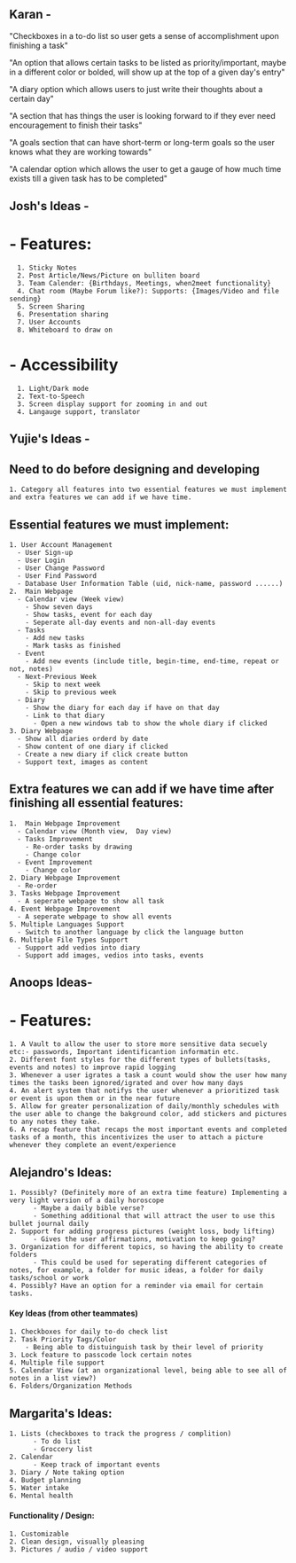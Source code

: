 ## Karan -
  "Checkboxes in a to-do list so user gets a sense of accomplishment upon finishing a task"
  
  "An option that allows certain tasks to be listed as priority/important, maybe in a different color or bolded, will show up at the top of a given day's entry"
  
  "A diary option which allows users to just write their thoughts about a certain day"
  
  "A section that has things the user is looking forward to if they ever need encouragement to finish their tasks"
  
  "A goals section that can have short-term or long-term goals so the user knows what they are working towards"
  
  "A calendar option which allows the user to get a gauge of how much time exists till a given task has to be completed"

## Josh's Ideas -
   # - Features:
      1. Sticky Notes
      2. Post Article/News/Picture on bulliten board
      3. Team Calender: {Birthdays, Meetings, when2meet functionality}
      4. Chat room (Maybe Forum like?): Supports: {Images/Video and file sending}
      5. Screen Sharing
      6. Presentation sharing
      7. User Accounts
      8. Whiteboard to draw on
  # - Accessibility
      1. Light/Dark mode
      2. Text-to-Speech
      3. Screen display support for zooming in and out
      4. Langauge support, translator

## Yujie's Ideas -

  ## Need to do before designing and developing
    1. Category all features into two essential features we must implement and extra features we can add if we have time.
  
  ## Essential features we must implement:
    1. User Account Management
      - User Sign-up
      - User Login 
      - User Change Password
      - User Find Password
      - Database User Information Table (uid, nick-name, password ......)
    2.  Main Webpage
      - Calendar view (Week view)
        - Show seven days
        - Show tasks, event for each day
        - Seperate all-day events and non-all-day events
      - Tasks
        - Add new tasks
        - Mark tasks as finished 
      - Event
        - Add new events (include title, begin-time, end-time, repeat or not, notes)
      - Next-Previous Week
        - Skip to next week
        - Skip to previous week
      - Diary 
        - Show the diary for each day if have on that day
        - Link to that diary
          - Open a new windows tab to show the whole diary if clicked
    3. Diary Webpage
      - Show all diaries orderd by date
      - Show content of one diary if clicked
      - Create a new diary if click create button
      - Support text, images as content
      

## Extra features we can add if we have time after finishing all essential features:
    1.  Main Webpage Improvement
      - Calendar view (Month view,  Day view)
      - Tasks Improvement
        - Re-order tasks by drawing
        - Change color
      - Event Improvement
        - Change color
    2. Diary Webpage Improvement
      - Re-order
    3. Tasks Webpage Improvement
      - A seperate webpage to show all task
    4. Event Webpage Improvement
      - A seperate webpage to show all events
    5. Multiple Languages Support
      - Switch to another language by click the language button
    6. Multiple File Types Support
      - Support add vedios into diary
      - Support add images, vedios into tasks, events 

## Anoops Ideas-

# - Features:
    1. A Vault to allow the user to store more sensitive data secuely etc:- passwords, Important identificantion informatin etc.
    2. Different font styles for the different types of bullets(tasks, events and notes) to improve rapid logging
    3. Whenever a user igrates a task a count would show the user how many times the tasks been ignored/igrated and over how many days
    4. An alert system that notifys the user whenever a prioritized task or event is upon them or in the near future
    5. Allow for greater personalization of daily/monthly schedules with the user able to change the bakground color, add stickers and pictures to any notes they take.
    6. A recap feature that recaps the most important events and completed tasks of a month, this incentivizes the user to attach a picture whenever they complete an event/experience

## Alejandro's Ideas:
    1. Possibly? (Definitely more of an extra time feature) Implementing a very light version of a daily horoscope
          - Maybe a daily bible verse?
          - Something additional that will attract the user to use this bullet journal daily
    2. Support for adding progress pictures (weight loss, body lifting)
          - Gives the user affirmations, motivation to keep going?
    3. Organization for different topics, so having the ability to create folders
          - This could be used for seperating different categories of notes, for example, a folder for music ideas, a folder for daily tasks/school or work
    4. Possibly? Have an option for a reminder via email for certain tasks.

####    Key Ideas (from other teammates) 
    1. Checkboxes for daily to-do check list 
    2. Task Priority Tags/Color
        - Being able to distuinguish task by their level of priority
    3. Lock feature to passcode lock certain notes
    4. Multiple file support
    5. Calendar View (at an organizational level, being able to see all of notes in a list view?)
    6. Folders/Organization Methods

## Margarita's Ideas:
    1. Lists (checkboxes to track the progress / complition) 
          - To do list
          - Groccery list
    2. Calendar
          - Keep track of important events
    3. Diary / Note taking option
    4. Budget planning
    5. Water intake
    6. Mental health

#### Functionality / Design:
    1. Customizable
    2. Clean design, visually pleasing
    3. Pictures / audio / video support
   




    


